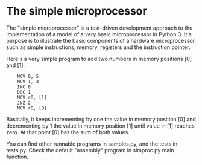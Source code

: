 # The simple microprocessor

The "simple microprocessor" is a test-driven development approach to the implementation of a model of a very basic microprocessor in Python 3. It's purpose is to illustrate the basic components of a hardware microprocessor, such as simple instructions, memory, registers and the instruction pointer.

Here's a very simple program to add two numbers in memory positions [0] and [1].

```
    MOV 0, 5 
    MOV 1, 3
    INC 0
    DEC 1
    MOV r0, [1]
    JNZ 2
    MOV r0, [0]
```

Basically, it keeps incrementing by one the value in memory position [0] and decrementing by 1 the value in memory position [1] until value in [1] reaches zero. At that point [0] has the sum of both values.

You can find other runnable programs in samples.py, and the tests in tests.py. Check the default "assembly" program in simproc.py main function.